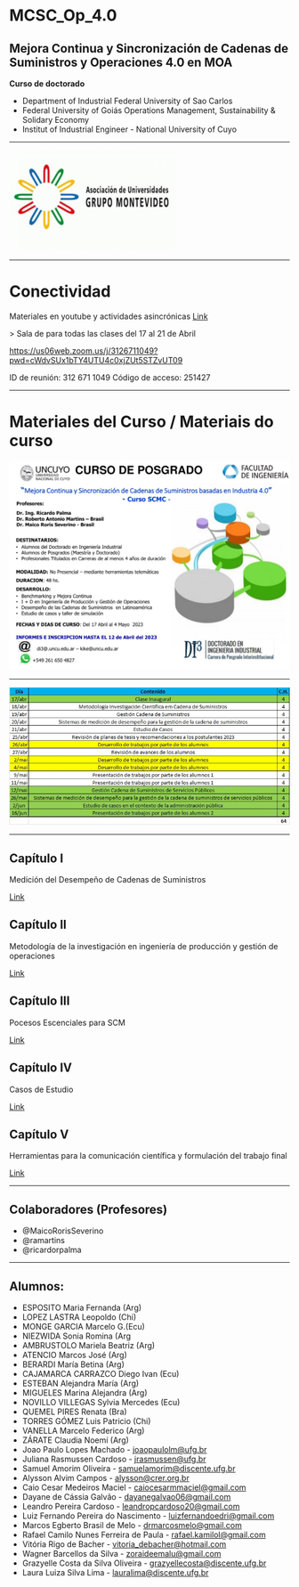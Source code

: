 # MCSC_Op_4.0
## Mejora Continua y Sincronización de Cadenas de Suministros y Operaciones 4.0 en MOA

**Curso de doctorado**
-  Department of Industrial Federal University of Sao Carlos
-  Federal University of Goiás Operations Management, Sustainability & Solidary Economy
-  Institut of Industrial Engineer - National University of Cuyo
<hr>

![AUGM](logo-augm.jpg)

<hr>

# Conectividad
Materiales en youtube y actividades asincrónicas
 [Link](Actividad_Sincrónica)
<p>
> Sala de para todas las clases del 17 al 21 de Abril


https://us06web.zoom.us/j/3126711049?pwd=cWdvSUx1bTY4UTU4c0xjZUt5STZvUT09

ID de reunión: 312 671 1049
Código de acceso: 251427

<hr>

# Materiales del Curso / Materiais do curso

![Flyer](flyer.png)

<hr>

![programação](agenda.png)

<hr>

## Capítulo I
Medición del Desempeño de Cadenas de Suministros

[Link](Cap_1)


## Capítulo II
Metodología de la investigación en ingeniería de producción y gestión de operaciones


[Link](Cap_2)


## Capítulo III
Pocesos Escenciales para SCM

[Link](Cap_3)

## Capítulo IV
Casos de Estudio

[Link](Cap_4)

## Capítulo V
Herramientas para la comunicación científica y formulación del trabajo final


[Link](Cap_5)


<hr>

## Colaboradores (Profesores)

- @MaicoRorisSeverino
- @ramartins
- @ricardorpalma

<hr>

## Alumnos:

- ESPOSITO Maria Fernanda (Arg)
- LOPEZ LASTRA Leopoldo (Chi)
- MONGE GARCIA Marcelo G.(Ecu)
- NIEZWIDA Sonia Romina (Arg
- AMBRUSTOLO Mariela Beatriz (Arg)
- ATENCIO Marcos José (Arg)
- BERARDI María Betina (Arg)
- CAJAMARCA CARRAZCO Diego Ivan (Ecu)
- ESTEBAN Alejandra María (Arg)
- MIGUELES Marina Alejandra (Arg)
- NOVILLO VILLEGAS Sylvia Mercedes (Ecu)
- QUEMEL PIRES Renata (Bra)
- TORRES GÓMEZ Luis Patricio (Chi)
- VANELLA Marcelo Federico (Arg)
- ZÁRATE Claudia Noemí (Arg)
- Joao Paulo Lopes Machado - joaopaulolm@ufg.br 
-	Juliana Rasmussen Cardoso - jrasmussen@ufg.br
-	Samuel Amorim Oliveira - samuelamorim@discente.ufg.br 
-	Alysson Alvim Campos - alysson@crer.org.br 
-	Caio Cesar Medeiros Maciel - caiocesarmmaciel@gmail.com 
- Dayane de Cássia Galvão - dayanegalvao06@gmail.com 
-	Leandro Pereira Cardoso - leandropcardoso20@gmail.com 
-	Luiz Fernando Pereira do Nascimento - luizfernandoedri@gmail.com 
-	Marcos Egberto Brasil de Melo - drmarcosmelo@gmail.com 
-	Rafael Camilo Nunes Ferreira de Paula - rafael.kamilol@gmail.com 
-	Vitória Rigo de Bacher - vitoria_debacher@hotmail.com 
-	Wagner Barcellos da Silva - zoraideemalu@gmail.com
-	Grazyelle Costa da Silva Oliveira - grazyellecosta@discente.ufg.br 
-	Laura Luiza Silva Lima - lauralima@discente.ufg.br

